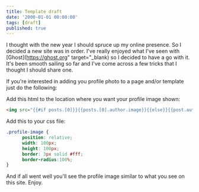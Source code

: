 ```yaml
---
title: Template draft
date: '2000-01-01 00:00:00'
tags: [draft]
published: true
---
```


I thought with the new year I should spruce up my online presence. So I decided a new site was in order. I've really enjoyed what I've seen with [Ghost](https://ghost.org" target="_blank) so I decided to have a go with it. It's been smooth sailing so far and I've come across a few tricks that I thought I should share one.  

If you're interested in adding you profile photo to a page and/or template just do the following:

Add this html to the location where you want your profile image shown:

``` html
<img src="{{#if posts.[0]}}{{posts.[0].author.image}}{{else}}{{post.author.image}}{{/if}}" class="profile-image" alt="My Profile Photo"/>
```

Add this to your css file:

``` css
.profile-image {
      position: relative;
      width: 100px;
      height: 100px;
      border: 3px solid #fff;
      border-radius:100%;
}
```

And if all went well you'll see the profile image similar to what you see on this site. Enjoy.